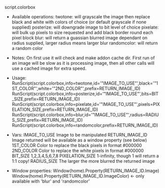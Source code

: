 script.colorbox

- Available operations:
  twotone: will grayscale the image then replace black and white with colors of choice (or default grayscale if none supplied)
  posterize: will downgrade image to bit level of choice
  pixelate: will bulk up pixels to size requested and add black border round each pixel block
  blur: will return a guassian blurred image dependant on radius supplied, larger radius means larger blur
  randomcolor: will return a random color

- Notes:
  On first use it will check and make addon cache dir.
  First run of an image will be slow as it is processing image, then all other calls will use a cached image for extra speed.


- Usage:
  RunScript(script.colorbox,info=twotone,id='"IMAGE_TO_USE"',black='"1ST_COLOR"',white='"2ND_COLOR"',prefix=RETURN_IMAGE_ID)
  RunScript(script.colorbox,info=posterize,id='"IMAGE_TO_USE"',bits=BIT_SIZE,prefix=RETURN_IMAGE_ID)
  RunScript(script.colorbox,info=pixelate,id='"IMAGE_TO_USE"',pixels=PIXELATION_SIZE,prefix=RETURN_IMAGE_ID)
  RunScript(script.colorbox,info=blur,id='"IMAGE_TO_USE"',radius=RADIUS_SIZE,prefix=RETURN_IMAGE_ID)
  RunScript(script.colorbox,info=randomcolor,prefix=RETURN_IMAGE_ID)

- Vars:
  IMAGE_TO_USE        Image to be manipulated
  RETURN_IMAGE_ID     Image returned will be available as a window property (see below)
  1ST_COLOR           Color to replace the black pixels in format #000000
  2ND_COLOR           Color to replace the white pixels in format #000000
  BIT_SIZE            1,2,3,4,5,6,7,8
  PIXELATION_SIZE     1-infinity, though 1 will return a 1:1 copy!
  RADIUS_SIZE         The larger the more blurred the returned image

- Window properties:
  Window(home).Property(RETURN_IMAGE_ID.Image)
  Window(home).Property(RETURN_IMAGE_ID.ImageColor) <- only available with 'blur' and 'randomcolor'
